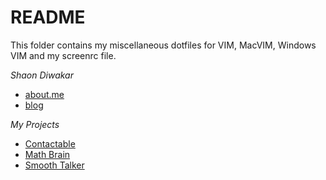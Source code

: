 # README

This folder contains my miscellaneous dotfiles for VIM, MacVIM, Windows VIM and
my screenrc file.

*Shaon Diwakar*
* [about.me](http://about.me/shaond)
* [blog](http://blog.shaon.net)

*My Projects*
* [Contactable](http://becontactable.com)
* [Math Brain](http://mathbrain.com.au)
* [Smooth Talker](http://smoothtalker.shaon.net)
